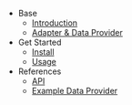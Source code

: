 * Base  
  * [Introduction](/en/)
  * [Adapter & Data Provider](/en/adapter_data_provider)
* Get Started
  * [Install](/en/get_started)
  * [Usage](/en/usage)
* References
  * [API](/en/apis)
  * [Example Data Provider](/en/example_data_provider)
